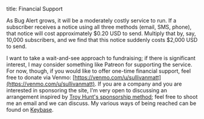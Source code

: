 title: Financial Support

As Bug Alert grows, it will be a moderately costly service to run. If a subscriber receives a notice using all three methods (email, SMS, phone), that notice will cost approximately $0.20 USD to send. Multiply that by, say, 10,000 subscribers, and we find that this notice suddenly costs $2,000 USD to send.

I want to take a wait-and-see approach to fundraising; if there is significant interest, I may consider something like Patreon for supporting the service. For now, though, if you would like to offer one-time financial support, feel free to donate via Venmo: [https://venmo.com/u/sullivanmatt](https://venmo.com/u/sullivanmatt). If you are a company and you are interested in sponsoring the site, I'm very open to discussing an arrangement inspired by [Troy Hunt's sponsorship method](https://www.troyhunt.com/sponsorship/); feel free to shoot me an email and we can discuss. My various ways of being reached can be found on [Keybase](https://keybase.io/matthewsullivan).
